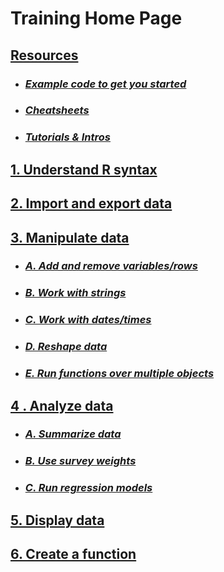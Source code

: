 # Training Home Page

## [Resources](R_essential_capabilities.md#resources)
* ### [*Example code to get you started*](example_index.md)
* ### [*Cheatsheets*](R_essential_capabilities.md#cheatsheets)
* ### [*Tutorials & Intros*](R_essential_capabilities.md#tutorials--intros)
## [1. Understand R syntax](R_essential_capabilities.md#1-understand-r-syntax)
## [2. Import and export data](R_essential_capabilities.md#2-import-and-export-data)
## [3. Manipulate data](R_essential_capabilities.md#3-manipulate-data)
* ### [*A. Add and remove variables/rows*](R_essential_capabilities.md#a-add-and-remove-variablesrows)
* ### [*B. Work with strings*](R_essential_capabilities.md#b-work-with-strings)
* ### [*C. Work with dates/times*](R_essential_capabilities.md#c-work-with-datestimes)
* ### [*D. Reshape data*](R_essential_capabilities.md#d-reshape-data)
* ### [*E. Run functions over multiple objects*](R_essential_capabilities.md#e-run-functions-over-multiple-objects)
## [4 . Analyze data](R_essential_capabilities.md#4--analyze-data)
* ### [*A. Summarize data*](R_essential_capabilities.md#a-summarize-data)
* ### [*B. Use survey weights*](R_essential_capabilities.md#b-use-survey-weights)
* ### [*C. Run regression models*](R_essential_capabilities.md#c-run-regression-models)
## [5. Display data](R_essential_capabilities.md#5-display-data)
## [6. Create a function](R_essential_capabilities.md#6-create-a-function)


